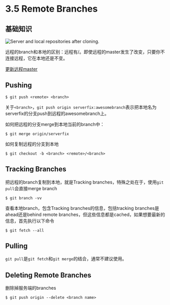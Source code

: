 # 3.5 Remote Branches

## 基础知识

![Server and local repositories after cloning.](https://git-scm.com/book/en/v2/images/remote-branches-1.png)

远程的branch和本地的区别：远程有/。即使远程的master发生了改变，只要你不连接远程，它在本地还是不变。

[更新远程master](chapter2/section5.html/fetching-and-pulling-from-your-remotes)

## Pushing

```
$ git push <remote> <branch>
```

关于`<branch>`，`git push origin serverfix:awesomebranch`表示把本地名为serverfix的分支push到远程的awesomebranch上。

如何把远程的分支merge到本地当前的branch中：

```
$ git merge origin/serverfix
```

如何复制远程的分支到本地

```
$ git checkout -b <branch> <remote>/<branch>
```

## Tracking Branches

把远程的branch复制到本地，就是Tracking branches，特殊之处在于，使用`git pull`会直接merge branch

```
$ git branch -vv
```

查看本地branch，包含Tracking branches的信息，包括tracking branches是ahead还是behind remote branches，但这些信息都是cached，如果想要最新的信息，首先执行以下命令

```
$ git fetch --all
```



## Pulling

`git pull`是`git fetch`和`git merge`的结合，通常不建议使用。

## Deleting Remote Branches

删除掉服务端的branches

```
$ git push origin --delete <branch name>
```

